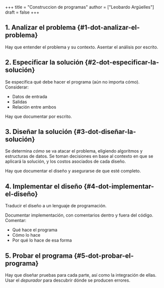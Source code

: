 +++
title = "Construccion de programas"
author = ["Leobardo Argüelles"]
draft = false
+++

## 1. Analizar el problema {#1-dot-analizar-el-problema}

Hay que entender el problema y su contexto.
Asentar el análisis por escrito.


## 2. Especificar la solución {#2-dot-especificar-la-solución}

Se especifica qué debe hacer el programa (aún no importa cómo).
Considerar:

-   Datos de entrada
-   Salidas
-   Relación entre ambos

Hay que documentar por escrito.


## 3. Diseñar la solución {#3-dot-diseñar-la-solución}

Se determina _cómo_ se va atacar el problema, eligiendo algoritmos y
estructuras de datos.
Se toman decisiones en base al contexto en que se aplicará la solución,
y los costos asociados de cada diseño.

Hay que documentar el diseño y asegurarse de que esté completo.


## 4. Implementar el diseño {#4-dot-implementar-el-diseño}

Traducir el diseño a un lenguaje de programación.

Documentar implementación, con comentarios dentro y fuera del código.
Comentar:

-   Qué hace el programa
-   Cómo lo hace
-   Por qué lo hace de esa forma


## 5. Probar el programa {#5-dot-probar-el-programa}

Hay que diseñar pruebas para cada parte, así como la integración de ellas.
Usar el _depurador_ para descubrir dónde se producen errores.
